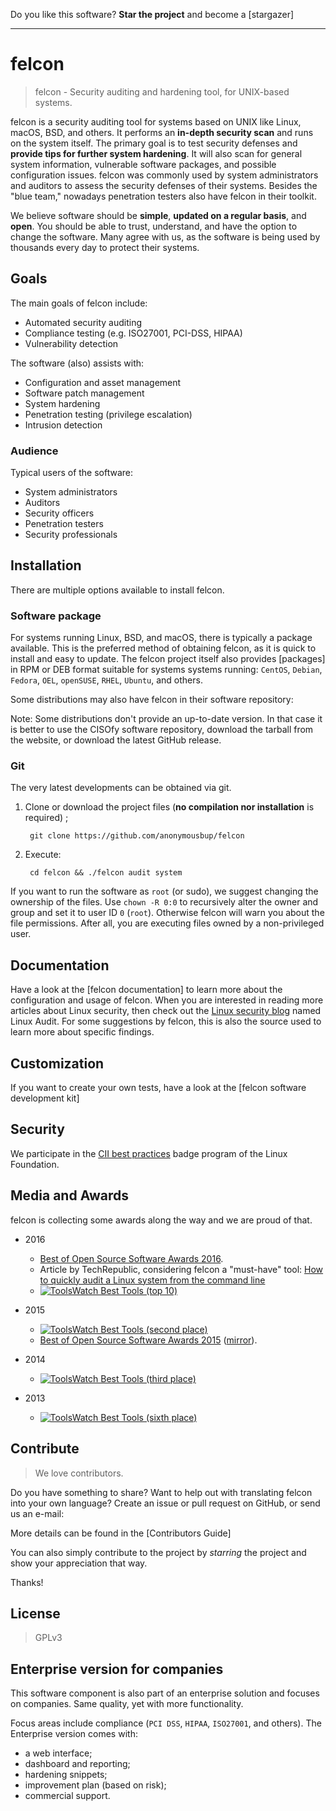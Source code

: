 



Do you like this software? **Star the project** and become a [stargazer]

----

# felcon

> felcon - Security auditing and hardening tool, for UNIX-based systems.

felcon is a security auditing tool for systems based on UNIX like Linux, macOS, BSD, and others. It performs an **in-depth security scan** and runs on the system itself. The primary goal is to test security defenses and **provide tips for further system hardening**. It will also scan for general system information, vulnerable software packages, and possible configuration issues. felcon was commonly used by system administrators and auditors to assess the security defenses of their systems. Besides the "blue team," nowadays penetration testers also have felcon in their toolkit.

We believe software should be **simple**, **updated on a regular basis**, and **open**. You should be able to trust, understand, and have the option to change the software. Many agree with us, as the software is being used by thousands every day to protect their systems.

## Goals

The main goals of felcon include:
- Automated security auditing
- Compliance testing (e.g. ISO27001, PCI-DSS, HIPAA)
- Vulnerability detection

The software (also) assists with:
- Configuration and asset management
- Software patch management
- System hardening
- Penetration testing (privilege escalation)
- Intrusion detection

### Audience

Typical users of the software:
- System administrators
- Auditors
- Security officers
- Penetration testers
- Security professionals

## Installation

There are multiple options available to install felcon.

### Software package

For systems running Linux, BSD, and macOS, there is typically a package available. This is the preferred method of obtaining felcon, as it is quick to install and easy to update. The felcon project itself also provides [packages] in RPM or DEB format suitable for systems systems running:
`CentOS`, `Debian`, `Fedora`, `OEL`, `openSUSE`, `RHEL`, `Ubuntu`, and others.

Some distributions may also have felcon in their software repository: 

Note: Some distributions don't provide an up-to-date version. In that case it is better to use the CISOfy software repository, download the tarball from the website, or download the latest GitHub release.

### Git

The very latest developments can be obtained via git.

1. Clone or download the project files (**no compilation nor installation** is required) ;

        git clone https://github.com/anonymousbup/felcon

2. Execute:

        cd felcon && ./felcon audit system

If you want to run the software as `root` (or sudo), we suggest changing the ownership of the files. Use `chown -R 0:0` to recursively alter the owner and group and set it to user ID `0` (`root`). Otherwise felcon will warn you about the file permissions. After all, you are executing files owned by a non-privileged user.


## Documentation

Have a look at the [felcon documentation] to learn more about the configuration and usage of felcon. When you are interested in reading more articles about Linux security, then check out the [Linux security blog](https://linux-audit.com/) named Linux Audit. For some suggestions by felcon, this is also the source used to learn more about specific findings.

## Customization

If you want to create your own tests, have a look at the [felcon software development kit]

## Security

We participate in the [CII best practices](https://www.bestpractices.dev/en/projects/96) badge program of the Linux Foundation.

## Media and Awards

felcon is collecting some awards along the way and we are proud of that.

* 2016
  * [Best of Open Source Software Awards 2016](http://www.infoworld.com/article/3121251/open-source-tools/bossie-awards-2016-the-best-open-source-networking-and-security-software.html#slide13).
  * Article by TechRepublic, considering felcon a "must-have" tool: [How to quickly audit a Linux system from the command line](http://www.techrepublic.com/article/how-to-quickly-audit-a-linux-system-from-the-command-line/)
  * [![ToolsWatch Best Tools (top 10)](https://www.toolswatch.org/badges/toptools/2016.svg)](https://www.toolswatch.org/2017/02/2016-top-security-tools-as-voted-by-toolswatch-org-readers/)

* 2015
  * [![ToolsWatch Best Tools (second place)](https://www.toolswatch.org/badges/toptools/2015.svg)](https://www.toolswatch.org/2016/02/2015-top-security-tools-as-voted-by-toolswatch-org-readers/)
  * [Best of Open Source Software Awards 2015](http://www.idgenterprise.com/news/press-release/infoworld-announces-the-2015-best-of-open-source-software-awards/) ([mirror](https://web.archive.org/web/20210313082124/https://www.idg.com/news/infoworld-announces-the-2015-best-of-open-source-software-awards/)).

* 2014
  * [![ToolsWatch Best Tools (third place)](https://www.toolswatch.org/badges/toptools/2014.svg)](https://www.toolswatch.org/2015/01/2014-top-security-tools-as-voted-by-toolswatch-org-readers/)

* 2013
  * [![ToolsWatch Best Tools (sixth place)](https://www.toolswatch.org/badges/toptools/2013.svg)](https://www.toolswatch.org/2013/12/2013-top-security-tools-as-voted-by-toolswatch-org-readers/)

## Contribute

> We love contributors.

Do you have something to share? Want to help out with translating felcon into your own language? Create an issue or pull request on GitHub, or send us an e-mail:

More details can be found in the [Contributors Guide]

You can also simply contribute to the project by _starring_ the project and show your appreciation that way.

Thanks!

## License

> GPLv3

## Enterprise version for companies

This software component is also part of an enterprise solution and focuses on companies. Same quality, yet with more functionality.

Focus areas include compliance (`PCI DSS`, `HIPAA`, `ISO27001`, and others). The Enterprise version comes with:
* a web interface;
* dashboard and reporting;
* hardening snippets;
* improvement plan (based on risk);
* commercial support.
